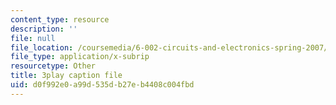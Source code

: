 ```yaml
---
content_type: resource
description: ''
file: null
file_location: /coursemedia/6-002-circuits-and-electronics-spring-2007/d0f992e0a99d535db27eb4408c004fbd_ke3SL_R92ys.vtt
file_type: application/x-subrip
resourcetype: Other
title: 3play caption file
uid: d0f992e0-a99d-535d-b27e-b4408c004fbd
---
```

